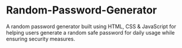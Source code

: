# Random-Password-Generator
A random password generator built using HTML, CSS &amp; JavaScript for helping users generate a random safe password for daily usage while ensuring security measures.

